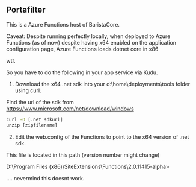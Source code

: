﻿Portafilter
-----

This is a Azure Functions host of BaristaCore.

Caveat: Despite running perfectly locally, when deployed to Azure Functions (as of now) despite
having x64 enabled on the application configuration page, Azure Functions loads dotnet core in x86

wtf.

So you have to do the following in your app service via Kudu.

1. Download the x64 .net sdk into your d:\home\deployments\tools folder using curl.

Find the url of the sdk from
https://www.microsoft.com/net/download/windows

``` cmd
curl -O [.net sdkurl]
unzip [zipfilename]

```

2. Edit the web.config of the Functions to point to the x64 version of .net sdk.

This file is located in this path (version number might change)

D:\Program Files (x86)\SiteExtensions\Functions\2.0.11415-alpha>




.... nevermind this doesnt work.